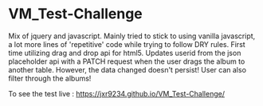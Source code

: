 # VM_Test-Challenge
Mix of jquery and javascript. Mainly tried to stick to using vanilla javascript, a lot more lines of 'repetitive' code while
trying to follow DRY rules. 
First time utilizing drag and drop api for html5. Updates userid from the json placeholder api with a PATCH request when the user drags the album to another table. However, the data changed doesn't persist! User can also filter through the albums! 

To see the test live : https://jxr9234.github.io/VM_Test-Challenge/
